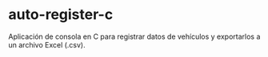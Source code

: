 # auto-register-c
Aplicación de consola en C para registrar datos de vehículos y exportarlos a un archivo Excel (.csv).
